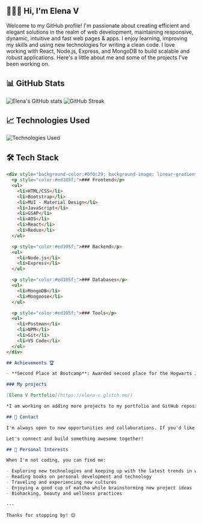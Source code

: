 
## 👩🏽‍💻 Hi, I'm Elena V

Welcome to my GitHub profile! I'm passionate about creating efficient and elegant solutions in the realm of web development, maintaining responsive, dynamic, intuitive and fast web pages & apps. I enjoy learning, improving my skills and using new technologies for writing a clean code. I love working with React, Node.js, Express, and MongoDB to build scalable and robust applications. Here's a little about me and some of the projects I've been working on.

## 📊 GitHub Stats

![Elena's GitHub stats](https://github-readme-stats.vercel.app/api?username=elenavrm&show_icons=true&theme=radical)
![GitHub Streak](https://github-readme-streak-stats.herokuapp.com/?user=elenavrm&theme=radical)

## 📈 Technologies Used

![Technologies Used](https://github-readme-stats.vercel.app/api/top-langs/?username=elenavrm&layout=compact&theme=radical)

## 🛠 Tech Stack
```markdown
<div style="background-color:#0f0c29; background-image: linear-gradient(315deg, #0f0c29 0%, #24243e 74%);">
  <p style="color:#ed105f;">### Frontend</p>
  <ul>
    <li>HTML/CSS</li>
    <li>Bootstrap</li>
    <li>MUI - Material Design</li>
    <li>JavaScript</li>
    <li>GSAP</li>
    <li>AOS</li>
    <li>React</li>
    <li>Redux</li>
  </ul>

  <p style="color:#ed105f;">### Backend</p>
  <ul>
    <li>Node.js</li>
    <li>Express</li>
  </ul>

  <p style="color:#ed105f;">### Databases</p>
  <ul>
    <li>MongoDB</li>
    <li>Mongoose</li>
  </ul>

  <p style="color:#ed105f;">### Tools</p>
  <ul>
    <li>Postman</li>
    <li>NPM</li>
    <li>Git</li>
    <li>VS Code</li>
  </ul>
</div>

## Achievements 🏆

- **Second Place at Bootcamp**: Awarded second place for the Hogwarts Journey React App project, which immersed users in the magical world of Harry Potter through an interactive web application. Check out the project [here](https://hogwarts-hp.netlify.app/).

### My projects

[Elena V Portfolio](https://elena-v.glitch.me/)

*I am working on adding more projects to my portfolio and GitHub repositories*

## 📧 Contact

I'm always open to new opportunities and collaborations. If you'd like to get in touch or discuss potential projects, feel free to reach out to me via [my email](mailto:ellena.vrm@gmail.com)

Let's connect and build something awesome together!

## 🎨 Personal Interests

When I'm not coding, you can find me:

- Exploring new technologies and keeping up with the latest trends in web development
- Reading books on personal development and technology
- Traveling and experiencing new cultures
- Enjoying a good cup of matcha while brainstorming new project ideas
- Biohacking, beauty and wellness practices

---

Thanks for stopping by! 😊




